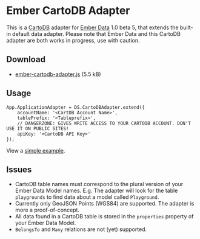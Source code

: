 # Ember CartoDB Adapter

This is a [CartoDB][1] adapter for [Ember Data][2] 1.0 beta 5, that extends the built-in default data adapter. Please note that Ember Data and this CartoDB adapter are both works in progress, use with caution.

## Download

* [ember-cartodb-adapter.js][3] (5.5 kB)


## Usage

    App.ApplicationAdapter = DS.CartoDBAdapter.extend({
        accountName: '<CartDB Account Name>',
        tablePrefix: '<Tableprefix>',
        // DANGERZONE: GIVES WRITE ACCESS TO YOUR CARTODB ACCOUNT. DON'T USE IT ON PUBLIC SITES!
        apiKey: '<CartoDB API Key>'
    });

View a [simple example][4].


## Issues

* CartoDB table names must correspond to the plural version of your Ember Data Model names. E.g. The adapter will look for the table `playgrounds` to find data about a model called `Playground`.
* Currently only GeoJSON Points (WGS84) are supported. The adapter is more a proof-of-concept.
* All data found in a CartoDB table is stored in the `properties` property of your Ember Data Model.
* `BelongsTo` and `Many` relations are not (yet) supported.


[1]: http://cartodb.com/
[2]: http://github.com/emberjs/data
[3]: http://raw.github.com/cspanring/ember-cartodb-adapter/master/ember-cartodb-adapter.js
[4]: http://cspanring.github.io/ember-cartodb-adapter/
